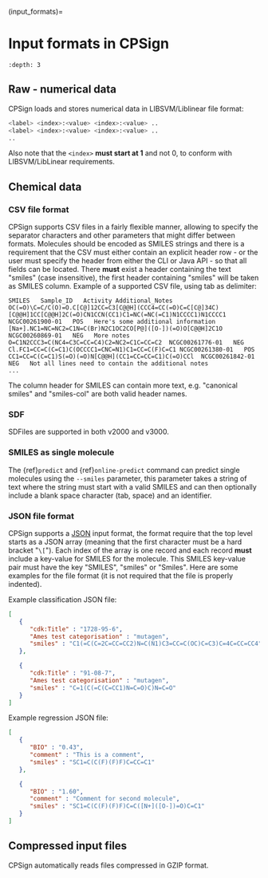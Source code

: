 
(input_formats)=

# Input formats in CPSign

```{contents} Table of Contents
:depth: 3
```

## Raw - numerical data

CPSign loads and stores numerical data in LIBSVM/Liblinear file format:

```bash
<label> <index>:<value> <index>:<value> ..
<label> <index>:<value> <index>:<value> ..
..
```

Also note that the `<index>` **must start at 1** and not 0, to conform with LIBSVM/LibLinear requirements.

## Chemical data
### CSV file format

CPSign supports CSV files in a fairly flexible manner, allowing to specify the separator characters and other parameters that might differ between formats.
Molecules should be encoded as SMILES strings and there is a requirement that the CSV must either contain an explicit header row - or the user must specify the header from either the CLI or Java API - so that all fields can be located. There **must** exist a header containing the text "smiles" (case insensitive), the first header containing "smiles" will be taken as SMILES column. Example of a supported CSV file, using tab as delimiter:

```text
SMILES   Sample_ID   Activity Additional_Notes
OC(=O)\C=C/C(O)=O.C[C@]12CC=C3[C@@H](CCC4=CC(=O)C=C[C@]34C)[C@@H]1CC[C@@H]2C(=O)CN1CCN(CC1)C1=NC(=NC(=C1)N1CCCC1)N1CCCC1   NCGC00261900-01   POS   Here's some additional information
[Na+].NC1=NC=NC2=C1N=C(Br)N2C1OC2CO[P@]([O-])(=O)O[C@@H]2C1O   NCGC00260869-01   NEG   More notes
O=C1N2CCC3=C(NC4=C3C=CC=C4)C2=NC2=C1C=CC=C2  NCGC00261776-01   NEG
Cl.FC1=CC=C(C=C1)C(OCCCC1=CNC=N1)C1=CC=C(F)C=C1 NCGC00261380-01   POS
CC1=CC=C(C=C1)S(=O)(=O)N[C@@H](CC1=CC=CC=C1)C(=O)CCl  NCGC00261842-01   NEG   Not all lines need to contain the additional notes
...
```
The column header for SMILES can contain more text, e.g. "canonical smiles" and "smiles-col" are both valid header names.
### SDF

SDFiles are supported in both v2000 and v3000.

### SMILES as single molecule

The {ref}`predict` and {ref}`online-predict` command can predict single molecules using the `--smiles` parameter, this parameter takes a string of text where the string must start with a valid SMILES and can then optionally include a blank space character (tab, space) and an identifier.

### JSON file format

CPSign supports a [JSON](http://www.json.org/) input format, the format require that the top level starts as a JSON array (meaning that the first
character must be a hard bracket "`\[`"). Each index of the array is one record and each record **must** include a key-value
for SMILES for the molecule. This SMILES key-value pair must have the key "SMILES", "smiles" or "Smiles". Here are some
examples for the file format (it is not required that the file is properly indented).

Example classification JSON file:

```json
[
   {
      "cdk:Title" : "1728-95-6",
      "Ames test categorisation" : "mutagen",
      "smiles" : "C1(=C(C=2C=CC=CC2)N=C(N1)C3=CC=C(OC)C=C3)C=4C=CC=CC4"
   },

   {
      "cdk:Title" : "91-08-7",
      "Ames test categorisation" : "mutagen",
      "smiles" : "C=1(C(=C(C=CC1)N=C=O)C)N=C=O"
   }
]
```

Example regression JSON file:

```json
[
   {
      "BIO" : "0.43",
      "comment" : "This is a comment",
      "smiles" : "SC1=C(C(F)(F)F)C=CC=C1"
   },

   {
      "BIO" : "1.60",
      "comment" : "Comment for second molecule",
      "smiles" : "SC1=C(C(F)(F)F)C=C([N+]([O-])=O)C=C1"
   }
]
```

## Compressed input files

CPSign automatically reads files compressed in GZIP format.

